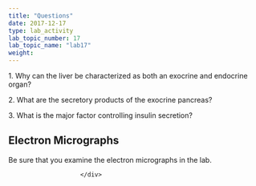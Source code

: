 ```yaml
---
title: "Questions"
date: 2017-12-17
type: lab_activity
lab_topic_number: 17
lab_topic_name: "lab17"
weight: 
---
```

<div class="entrybody">
						<p>1. Why can the liver be characterized as both an exocrine and endocrine organ?</p>

<p>2. What are the secretory products of the exocrine pancreas?</p>

<p>3. What is the major factor controlling insulin secretion? </p>

<h2>Electron Micrographs</h2>

<p>Be sure that you examine the electron micrographs in the lab.</p>
						
						
						</div>
